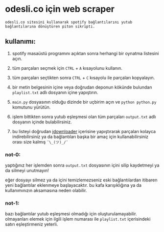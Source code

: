 # odesli.co için web scraper
    odesli.co sitesini kullanarak spotify bağlantılarını yutub bağlantılarına dönüştüren piton sikripti.

## kullanımı:

1. spotify masaüstü programını açıktan sonra herhangi bir oynatma listesini açın.

2. tüm parçaları seçmek için `CTRL` + `A` kısayolunu kullanın.

3. tüm parçaları seçtikten sonra `CTRL` + `C` kısayolu ile parçaları kopyalayın.

4. bir metin belgesinin içine veya doğrudan deponun kökünde bulundan `playlist.txt` adlı dosyanın içine yapıştırın.

5. `main.py` dosyasının olduğu dizinde bir uçbirim açın ve `python python.py` komutunu yürütün.

6. işlem bittikten sonra yutub eşleşmesi olan tüm parçaları `output.txt` adlı dosyanın içinde bulabilirsiniz.

7. bu listeyi doğrudan [jdownloader](https://www.jdownloader.org/) içerisine yapıştırarak parçaları kolayca indirebilirsiniz ya da bağlantıları başka bir amaç için kullanabilirsiniz orası size kalmış  `¯\_(ツ)_/¯`

### not-0:

yaptığınız her işlemden sonra `output.txt` dosyasının içini silip kaydetmeyi ya da silmeyi unutmayın!

eğer dosyayı silmez ya da içini temizlemezseniz eski bağlantılardan itibaren yeni bağlantılar eklenmeye başlayacaktır. bu kafa karışıklığına ya da kullanımınızın aksamasına neden olabilir.

### not-1:

bazı bağlantılar yutub eşleşmesi olmadığı için oluşturulamayabilir. olmayanları elemek için ilgili işlem numarası ile `playlist.txt` içerisindeki satırı eşleştirmeniz yeterli.
